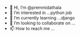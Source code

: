 - 👋 Hi, I’m @premmidathala
- 👀 I’m interested in ...python job
- 🌱 I’m currently learning ...django
- 💞️ I’m looking to collaborate on ...
- 📫 How to reach me ...

<!---
premmidathala/premmidathala is a ✨ special ✨ repository because its `README.md` (this file) appears on your GitHub profile.
You can click the Preview link to take a look at your changes.
--->

